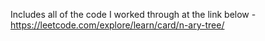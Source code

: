 Includes all of the code I worked through at the link below -
https://leetcode.com/explore/learn/card/n-ary-tree/
